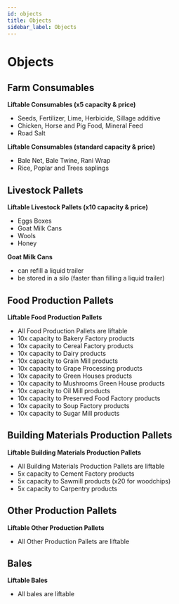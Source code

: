 ```yaml
---
id: objects
title: Objects
sidebar_label: Objects
---
```

# Objects

## Farm Consumables

**Liftable Consumables (x5 capacity & price)**
- Seeds, Fertilizer, Lime, Herbicide, Sillage additive
- Chicken, Horse and Pig Food, Mineral Feed
- Road Salt

**Liftable Consumables (standard capacity & price)**
- Bale Net, Bale Twine, Rani Wrap
- Rice, Poplar and Trees saplings

## Livestock Pallets

**Liftable Livestock Pallets (x10 capacity & price)**
- Eggs Boxes
- Goat Milk Cans
- Wools
- Honey

**Goat Milk Cans**
- can refill a liquid trailer
- be stored in a silo (faster than filling a liquid trailer)

## Food Production Pallets

**Liftable Food Production Pallets**
- All Food Production Pallets are liftable
- 10x capacity to Bakery Factory products
- 10x capacity to Cereal Factory products
- 10x capacity to Dairy products
- 10x capacity to Grain Mill products
- 10x capacity to Grape Processing products
- 10x capacity to Green Houses products
- 10x capacity to Mushrooms Green House products
- 10x capacity to Oil Mill products
- 10x capacity to Preserved Food Factory products
- 10x capacity to Soup Factory products
- 10x capacity to Sugar Mill products

## Building Materials Production Pallets

**Liftable Building Materials Production Pallets**
- All Building Materials Production Pallets are liftable
- 5x capacity to Cement Factory products
- 5x capacity to Sawmill products (x20 for woodchips)
- 5x capacity to Carpentry products

## Other Production Pallets

**Liftable Other Production Pallets**
- All Other Production Pallets are liftable

## Bales

**Liftable Bales**
- All bales are liftable
